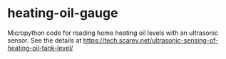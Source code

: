 # heating-oil-gauge
Micropython code for reading home heating oil levels with an ultrasonic sensor.   See the details at https://tech.scarey.net/ultrasonic-sensing-of-heating-oil-tank-level/
